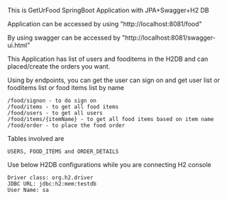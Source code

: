 This is GetUrFood SpringBoot Application with JPA+Swagger+H2 DB

Application can be accessed by using "http://localhost:8081/food"

By using swagger can be accessed by "http://localhost:8081/swagger-ui.html"

This Application has list of users and fooditems in the H2DB and can placed/create the orders you want.

Using by endpoints, you can get the user can sign on and get user list or fooditems list or food items list by name

	/food/signon - to do sign on
	/food/items - to get all food items
	/food/users - to get all users	
	/food/items/{itemName} - to get all food items based on item name
	/food/order - to place the food order 

Tables involved are
	
	USERS, FOOD_ITEMS and ORDER_DETAILS

Use below H2DB configurations while you are connecting H2 console
	
	Driver class: org.h2.driver	
	JDBC URL: jdbc:h2:mem:testdb
	User Name: sa  